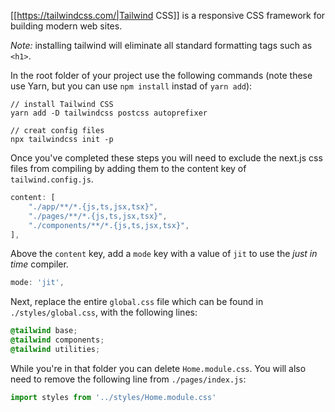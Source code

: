 [[https://tailwindcss.com/|Tailwind CSS]] is a responsive CSS framework for building modern web sites.

*Note:* installing tailwind will eliminate all standard formatting tags such as `<h1>`. 

In the root folder of your project use the following commands (note these use Yarn, but you can use `npm install` instad of `yarn add`):

```terminal
// install Tailwind CSS
yarn add -D tailwindcss postcss autoprefixer

// creat config files
npx tailwindcss init -p
```

Once you've completed these steps you will need to exclude the next.js css files from compiling by adding them to the content key of `tailwind.config.js`.

```javascript
content: [ 
	"./app/**/*.{js,ts,jsx,tsx}", 
	"./pages/**/*.{js,ts,jsx,tsx}", 
	"./components/**/*.{js,ts,jsx,tsx}",
],
```

Above the `content` key, add a `mode` key with a value of `jit` to use the *just in time* compiler.

```javascript
mode: 'jit',
```

Next, replace the entire `global.css` file which can be found in `./styles/global.css`, with the following lines:

```css
@tailwind base; 
@tailwind components; 
@tailwind utilities;
```

While you're in that folder you can delete `Home.module.css`. You will also need to remove the following line from `./pages/index.js`:

```javascript
import styles from '../styles/Home.module.css'
```
